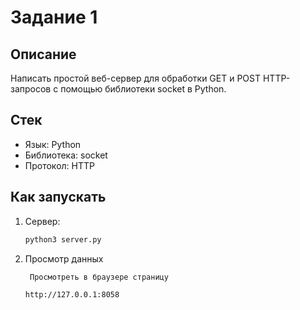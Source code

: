 # Задание 1

## Описание

Написать простой веб-сервер для обработки GET и POST HTTP-запросов с помощью библиотеки socket в Python.

## Стек

- Язык: Python
- Библиотека: socket
- Протокол: HTTP

## Как запускать

1. Сервер:
    ```bash
    python3 server.py
    ```

2. Просмотр данных

        Просмотреть в браузере страницу
   ```
   http://127.0.0.1:8058
   ```